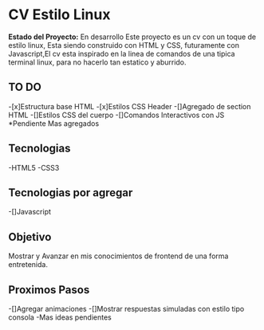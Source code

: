 # CV Estilo Linux
**Estado del Proyecto:** En desarrollo
Este proyecto es un cv con un toque de estilo linux, Esta siendo construido con HTML y CSS, futuramente con Javascript,El cv
esta inspirado en la linea de comandos de una tipica terminal linux, para no hacerlo tan estatico y aburrido.

## TO DO
-[x]Estructura base HTML
-[x]Estilos CSS Header
-[]Agregado de section HTML
-[]Estilos CSS del cuerpo
-[]Comandos Interactivos con JS
*Pendiente Mas agregados

## Tecnologias
-HTML5
-CSS3

## Tecnologias por agregar
-[]Javascript

## Objetivo
Mostrar y Avanzar en mis conocimientos de frontend de una forma entretenida.

## Proximos Pasos
-[]Agregar animaciones 
-[]Mostrar respuestas simuladas con estilo tipo consola
-Mas ideas pendientes
